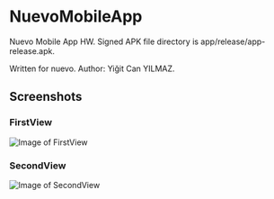 # NuevoMobileApp
Nuevo Mobile App HW. 
Signed APK file directory is app/release/app-release.apk.

Written for nuevo.
Author: Yiğit Can YILMAZ.

## Screenshots

### FirstView
![Image of FirstView](https://antalyabiorezonans.com/YCY/FirstView1.jpg)

### SecondView
![Image of SecondView](https://antalyabiorezonans.com/YCY/SecondView1.jpg)
